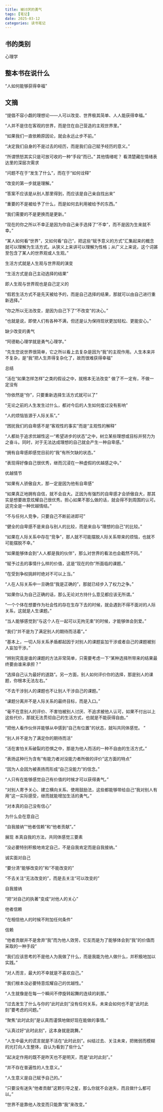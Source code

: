 ```yaml
---
title: 被讨厌的勇气
tags: [笔记]
date: 2025-03-12
categories: 读书笔记
---
```


## 书的类别

心理学

## 整本书在说什么

“人如何能够获得幸福”

## 文摘

“提倡不容小觑的理想论——人可以改变、世界极其简单、人人能获得幸福。”

“人并不是住在客观的世界，而是住在自己营造的主观世界里。”

“如果我们一直依赖原因论，就会永远止步不前。”

“决定我们自身的不是过去的经历，而是我们自己赋予经历的意义。”

“所谓愤怒其实只是可放可收的一种“手段”而已。” 其他情绪呢？ 看清楚藏在情绪表达里的深层次需求

“问题不在于“发生了什么”，而在于“如何诠释”

“改变的第一步就是理解。”

“答案不应该是从别人那里得到，而应该是自己亲自找出来”

“重要的不是被给予了什么，而是如何去利用被给予的东西。”

“我们需要的不是更换而是更新。”

“现在的你之所以不幸正是因为你自己亲手选择了“不幸”，而不是因为生来就不幸。”

“某人如何看“世界”，又如何看“自己”，把这些“赋予意义的方式”汇集起来的概念就可以理解为生活方式。从狭义上来讲可以理解为性格；从广义上来说，这个词甚至包含了某人的世界观或人生观。”

生活方式就是人生观与世界观的演变

“生活方式是自己主动选择的结果”

即人生观与世界观也是自己定义的

“假若生活方式不是先天被给予的，而是自己选择的结果，那就可以由自己进行重新选择。”

“你之所以无法改变，是因为自己下了“不改变”的决心。”

“也就是说，即使人们有各种不满，但还是认为保持现状更加轻松、更能安心。”

缺少改变的勇气

“阿德勒心理学就是勇气心理学。”

“先生您说世界很简单，它之所以看上去复杂是因为“我”的主观作用。人生本来并不复杂，是“我”把人生弄得复杂化了，故而很难获得幸福”

总结

“活在“如果怎样怎样”之类的假设之中，就根本无法改变” 做了不一定有，不做一定没有

“你依然是“你”，只要重新选择生活方式就可以了”

“无论之前的人生发生过什么，都对今后的人生如何度过没有影响”

“人的烦恼皆源于人际关系”。”

“困扰我们的自卑感不是“客观性的事实”而是“主观性的解释”

“人都处于追求优越性这一“希望进步的状态”之中，树立某些理想或目标并努力为之奋斗。同时，对于无法达成理想的自己就会产生一种自卑感。”

“拥有自卑感即感觉目前的“我”有所欠缺的状态。”

“表现得好像自己很优秀，继而沉浸在一种虚假的优越感之中。”

优越情节

“如果有人骄傲自大，那一定是因为他有自卑感”

“如果真正地拥有自信，就不会自大。正因为有强烈的自卑感才会骄傲自大，那其实是想要故意炫耀自己很优秀。担心如果不那么做的话，就会得不到周围的认可。这完全是一种优越情结。”

“不与任何人竞争，只要自己不断前进即可”

“健全的自卑感不是来自与别人的比较，而是来自与“理想的自己”的比较。”

“如果在人际关系中存在“竞争”，那人就不可能摆脱人际关系带来的烦恼，也就不可能摆脱不幸。”

“如果能够体会到“人人都是我的伙伴”，那么对世界的看法也会截然不同。”

“赋予过去的事情什么样的价值，这是“现在的你”所面临的课题。”

“在受到争权挑衅时绝对不可以上当。”

“人在人际关系中一旦确信“我是正确的”，那就已经步入了权力之争。”

“如果你认为自己正确的话，那么无论对方持什么意见都应该无所谓。”

“一个个体在想要作为社会性的存在生存下去的时候，就会遇到不得不面对的人际关系，这就是人生课题。”

“当人能够感觉到“与这个人在一起可以无拘无束”的时候，才能够体会到爱。”

“我们“并不是为了满足别人的期待而活着”。”

“基本上，一切人际关系矛盾都起因于对别人的课题妄加干涉或者自己的课题被别人妄加干涉。”

“辨别究竟是谁的课题的方法非常简单，只需要考虑一下“某种选择所带来的结果最终要由谁来承担？”

“选择自己认为最好的道路”。另一方面，别人如何评价你的选择，那是别人的课题，你根本无法左右。”

“不去干涉别人的课题也不让别人干涉自己的课题。”

“课题分离并不是人际关系的最终目标，而是入口。”

“毫不在意别人的评价、不害怕被别人讨厌、不追求被他人认可，如果不付出以上这些代价，那就无法贯彻自己的生活方式，也就是不能获得自由。”

“把他人看作伙伴并能够从中感到“自己有位置”的状态，就叫共同体感觉。
”

“别人并不是为了满足你的期待而活”

“活在害怕关系破裂的恐惧之中，那是为他人而活的一种不自由的生活方式。”

“表扬这种行为含有“有能力者对没能力者所做的评价”这方面的特点”

“因为人会因为被表扬而形成“自己没能力”的信念。”

“人只有在能够感觉自己有价值的时候才可以获得勇气。”

“对别人寄予关心、建立横向关系、使用鼓励法，这些都能够带给自己“我对别人有用”这一实际感受，继而就能增加生活的勇气。”

“对本真的自己没有信心”

为什么会在意自己

“自我接纳”“他者信赖”和“他者贡献”。”

展现 本真自我的方法，共同体感觉三要素

“没必要特别积极地肯定自己，不是自我肯定而是自我接纳。”

诚实面对自己

“要分清“能够改变的”和“不能改变的”

“不去关注“无法改变的”，而是去关注“可以改变的”

自我接纳

“把“对自己的执著”变成“对他人的关心”

他者信赖

“在相信他人的时候不附加任何条件”

信赖

“他者贡献并不是舍弃“我”而为他人效劳，它反而是为了能够体会到“我”的价值而采取的一种手段”

“我们应该思考的不是他人为我做了什么，而是我能为他人做什么，并积极地加以实践。”

“对人而言，最大的不幸就是不喜欢自己。”

“我们根本没必要特意炫耀自己的优越性。”

“人生就像是在每一个瞬间不停旋转起舞的连续的刹那。”

“过去发生了什么与你的“此时此刻”没有任何关系，未来会如何也不是“此时此刻”要考虑的问题。”

“聚焦“此时此刻”是认真而谨慎地做好现在能做的事情。”

“认真过好“此时此刻”，这本身就是跳舞。”

“人生中最大的谎言就是不活在“此时此刻”。纠结过去、关注未来，把微弱而模糊的光打向人生整体，自认为看到了些什么”

“起决定作用的既不是昨天也不是明天，而是“此时此刻”。”

“并不存在普遍性的人生意义。”

“人生意义是自己赋予自己的。”

“只要没有迷失“他者贡献”这颗引导之星，那么你就不会迷失，而且做什么都可以。”

“世界不是靠他人改变而只能靠“我”来改变。”
